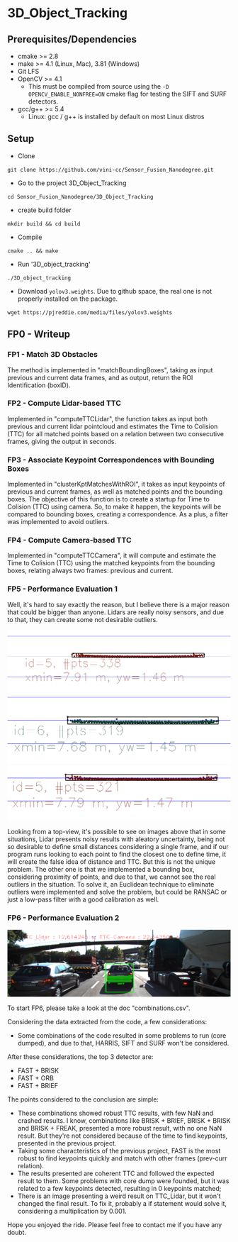 # 3D_Object_Tracking

## Prerequisites/Dependencies

- cmake >= 2.8
- make >= 4.1 (Linux, Mac), 3.81 (Windows)
- Git LFS
- OpenCV >= 4.1
  - This must be compiled from source using the `-D OPENCV_ENABLE_NONFREE=ON` cmake flag for testing the SIFT and SURF detectors.
- gcc/g++ >= 5.4
  - Linux: gcc / g++ is installed by default on most Linux distros


## Setup

- Clone
```
git clone https://github.com/vini-cc/Sensor_Fusion_Nanodegree.git
```
- Go to the project 3D_Object_Tracking
```
cd Sensor_Fusion_Nanodegree/3D_Object_Tracking
```
- create build folder
```
mkdir build && cd build
```
- Compile
```
cmake .. && make
```
- Run '3D_object_tracking'
```
./3D_object_tracking
```

- Download `yolov3.weights`. Due to github space, the real one is not properly installed on the package.
```
wget https://pjreddie.com/media/files/yolov3.weights
```




## FP0 - Writeup

### FP1 - Match 3D Obstacles

The method is implemented in "matchBoundingBoxes", taking as input previous and current data frames, and as output, return the ROI Identification (boxID).

### FP2 - Compute Lidar-based TTC

Implemented in "computeTTCLidar", the function takes as input both previous and current lidar pointcloud and estimates the Time to Colision (TTC) for all matched points based on a relation between two consecutive frames, giving the output in seconds.

### FP3 - Associate Keypoint Correspondences with Bounding Boxes

Implemented in "clusterKptMatchesWithROI", it takes as input keypoints of previous and current frames, as well as matched points and the bounding boxes. The objective of this function is to create a startup for Time to Colision (TTC) using camera. So, to make it happen, the keypoints will be compared to bounding boxes, creating a correspondence. As a plus, a filter was implemented to avoid outliers.

### FP4 - Compute Camera-based TTC

Implemented in "computeTTCCamera", it will compute and estimate the Time to Colision (TTC) using the matched keypoints from the bounding boxes, relating always two frames: previous and current.

### FP5 - Performance Evaluation 1

Well, it's hard to say exactly the reason, but I believe there is a major reason that could be bigger than anyone. Lidars are really noisy sensors, and due to that, they can create some not desirable outliers.

![img1](./images/img/part1.png?raw=true)
![img2](./images/img/part6.png?raw=true)
![img3](./images/img/part4.png?raw=true)

Looking from a top-view, it's possible to see on images above that in some situations, Lidar presents noisy results with aleatory uncertainty, being not so desirable to define small distances considering a single frame, and if our program runs looking to each point to find the closest one to define time, it will create the false idea of distance and TTC.
But this is not the unique problem. The other one is that we implemented a bounding box, considering proximity of points, and due to that, we cannot see the real outliers in the situation. To solve it, an Euclidean technique to eliminate outliers were implemented and solve the problem, but could be RANSAC or just a low-pass filter with a good calibration as well.



### FP6 - Performance Evaluation 2

![img3](./images/img/part2.png?raw=true)

To start FP6, please take a look at the doc "combinations.csv".

Considering the data extracted from the code, a few considerations:
- Some combinations of the code resulted in some problems to run (core dumped), and due to that, HARRIS, SIFT and SURF won't be considered.

After these considerations, the top 3 detector are:
- FAST + BRISK
- FAST + ORB
- FAST + BRIEF

The points considered to the conclusion are simple:
- These combinations showed robust TTC results, with few NaN and crashed results. I know, combinations like BRISK + BRIEF, BRISK + BRISK and BRISK + FREAK, presented a more robust result, with no one NaN result. But they're not considered because of the time to find keypoints, presented in the previous project.
- Taking some characteristics of the previous project, FAST is the most robust to find keypoints quickly and match with other frames (prev-curr relation).
- The results presented are coherent TTC and followed the expected result to them. Some problems with core dump were founded, but it was related to a few keypoints detected, resulting in 0 keypoints matched;
- There is an image presenting a weird result on TTC_Lidar, but it won't changed the final result. To fix it, probably a if statement would solve it, considering a multiplication by 0.001.


Hope you enjoyed the ride. Please feel free to contact me if you have any doubt.
